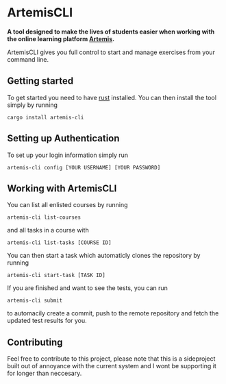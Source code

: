 # ArtemisCLI

**A tool designed to make the lives of students easier when working with the online learning platform [Artemis](https://github.com/ls1intum/Artemis).**

ArtemisCLI gives you full control to start and manage exercises from your command line.

## Getting started

To get started you need to have [rust](https://www.rust-lang.org/) installed. You can then install the tool simply by running 
```
cargo install artemis-cli
```

## Setting up Authentication

To set up your login information simply run 
```
artemis-cli config [YOUR USERNAME] [YOUR PASSWORD]
```

## Working with ArtemisCLI

You can list all enlisted courses by running 
```
artemis-cli list-courses
```
and all tasks in a course with 
```
artemis-cli list-tasks [COURSE ID]
```
You can then start a task which automaticly clones the repository by running
```
artemis-cli start-task [TASK ID]
```
If you are finished and want to see the tests, you can run 
```
artemis-cli submit
```
to automacily create a commit, push to the remote repository and fetch the updated test results for you.

## Contributing

Feel free to contribute to this project, please note that this is a sideproject built out of annoyance with the current system and I wont be supporting it for longer than neccesary.
